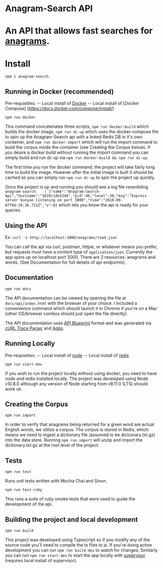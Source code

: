 Anagram-Search API
=========

# An API that allows fast searches for [anagrams](https://en.wikipedia.org/wiki/Anagram).

# Install

`npm i anagram-search`

## Running in Docker (recommended)

Pre-requisities:
-- Local install of [Docker](https://docs.docker.com/)
-- Local install of [Docker Compose] (https://docs.docker.com/compose/install/)

`npm run docker`

This command concatenates three scripts, `npm run docker-build` which builds the docker image, `npm run dc-up` which uses the docker-compose file to spin up the Anagram-Search api with a linked Redis DB in it's own container, and `npm run docker-import` which will run the import command to build the corpus inside the container (see Creating the Corpus below).  If you desire a docker build without running the import command you can simply build and run dc up via `npm run docker-build && npm run dc-up`.

The first time you run the docker command, the project will take fairly long time to build the image.  However after the initial image is built it should be cached so you can simply run `npm run dc-up` to spin the project up quickly.

Once the project is up and running you should see a log file resembling `anagram-search    | {"name":"Anagram-Search-Api","hostname":"1639c1de5348","pid":46,"level":30,"msg":"Express server bunyan listening on port 3000","time":"2018-09-07T04:29:36.715Z","v":0}` which lets you know the api is ready for your queries.

## Using the API

Ex: `curl -i http://localhost:3000/anagrams/read.json`

You can call the api via curl, postman, httpie, or whatever means you prefer, but requests must have a content type of `application/json`. Currently the app spins up on localhost port 3000.  There are 2 resources: anagrams and words. (See Documentation for full details of api endpoints).


## Documentation

`npm run docs`

The API documentation can be viewed by opening the file at `docs/api/index.html` with the browser of your choice.  I included a convenience command which should launch it in Chrome if you're on a Mac (other OS/browser combos should just open the file directly).

The API documentation uses [API Blueprint](https://apiblueprint.org/) format and was generated via [cURL Trace Parser](https://github.com/apiaryio/curl-trace-parser) and [Aglio](https://github.com/danielgtaylor/aglio).


## Running Locally

Pre-requisities:
-- Local install of [node](https://nodejs.org/en/download/)
-- Local install of [redis](https://redis.io/topics/quickstart)

`npm run start-dev`

If you wish to run the project locally without using docker, you need to have node and redis installed locally.  The project was developed using Node v10.8.0 although any version of Node starting from v8.11.0 (LTS) should work ok.

## Creating the Corpus

`npm run import`

In order to verify that anagrams being returned for a given word are actual English words, we utilize a corpus.  The corpus is stored in Redis, which means we need to ingest a dictionary file (assumed to be dictionary.txt.gz) into the data store. Running `npm run import` will unzip and import the dictionary.txt.gz at the root level of the project.


## Tests

`npm run test`

Runs unit tests written with Mocha Chai and Sinon.

`npm run test-ruby`

This runs a suite of ruby smoke tests that were used to guide the development of the api.


## Building the project and local development

`npm run build`

This project was developed using Typescript so if you modify any of the source code you'll need to compile the ts files to js.  If you're doing active development you can run `npm run build-dev` to watch for changes.  Similarly you can run `npm run start-dev` to start the app locally with [supervisor](https://github.com/petruisfan/node-supervisor) (requires local install of supervisor).



